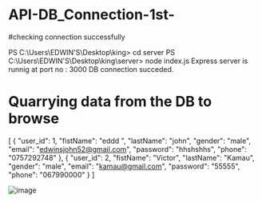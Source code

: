 # API-DB_Connection-1st-
#checking connection successfully 

PS C:\Users\EDWIN'S\Desktop\king> cd server
PS C:\Users\EDWIN'S\Desktop\king\server> node index.js
Express server is runnig at port no : 3000
DB connection succeded.



# Quarrying data from the DB to browse 
[
{
"user_id": 1,
"fistName": "eddd ",
"lastName": "john",
"gender": "male",
"email": "edwinsjohn52@gmail.com",
"password": "hhshshhs",
"phone": "0757292748"
},
{
"user_id": 2,
"fistName": "Victor",
"lastName": "Kamau",
"gender": "male",
"email": "kamau@gmail.com",
"password": "55555",
"phone": "067990000"
}
]

![image](https://user-images.githubusercontent.com/94281852/172301415-7bfaf812-339a-4bd0-976e-63fb0f6d75d2.png)
